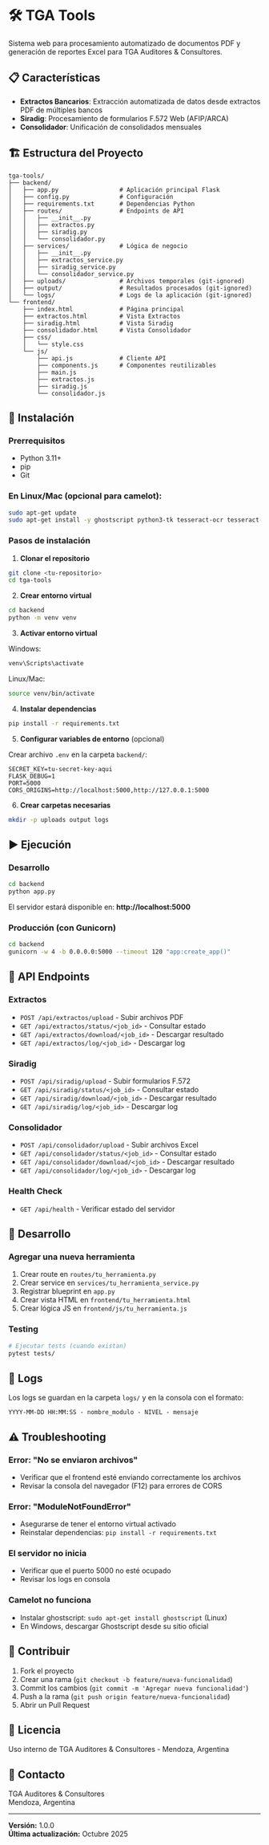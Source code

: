 # 🛠️ TGA Tools

Sistema web para procesamiento automatizado de documentos PDF y generación de reportes Excel para TGA Auditores & Consultores.

## 📋 Características

- **Extractos Bancarios**: Extracción automatizada de datos desde extractos PDF de múltiples bancos
- **Siradig**: Procesamiento de formularios F.572 Web (AFIP/ARCA)
- **Consolidador**: Unificación de consolidados mensuales

## 🏗️ Estructura del Proyecto

```
tga-tools/
├── backend/
│   ├── app.py                 # Aplicación principal Flask
│   ├── config.py              # Configuración
│   ├── requirements.txt       # Dependencias Python
│   ├── routes/                # Endpoints de API
│   │   ├── __init__.py
│   │   ├── extractos.py
│   │   ├── siradig.py
│   │   └── consolidador.py
│   ├── services/              # Lógica de negocio
│   │   ├── __init__.py
│   │   ├── extractos_service.py
│   │   ├── siradig_service.py
│   │   └── consolidador_service.py
│   ├── uploads/               # Archivos temporales (git-ignored)
│   ├── output/                # Resultados procesados (git-ignored)
│   └── logs/                  # Logs de la aplicación (git-ignored)
└── frontend/
    ├── index.html             # Página principal
    ├── extractos.html         # Vista Extractos
    ├── siradig.html           # Vista Siradig
    ├── consolidador.html      # Vista Consolidador
    ├── css/
    │   └── style.css
    └── js/
        ├── api.js             # Cliente API
        ├── components.js      # Componentes reutilizables
        ├── main.js
        ├── extractos.js
        ├── siradig.js
        └── consolidador.js
```

## 🚀 Instalación

### Prerrequisitos

- Python 3.11+
- pip
- Git

### En Linux/Mac (opcional para camelot):
```bash
sudo apt-get update
sudo apt-get install -y ghostscript python3-tk tesseract-ocr tesseract-ocr-spa
```

### Pasos de instalación

1. **Clonar el repositorio**
```bash
git clone <tu-repositorio>
cd tga-tools
```

2. **Crear entorno virtual**
```bash
cd backend
python -m venv venv
```

3. **Activar entorno virtual**

Windows:
```bash
venv\Scripts\activate
```

Linux/Mac:
```bash
source venv/bin/activate
```

4. **Instalar dependencias**
```bash
pip install -r requirements.txt
```

5. **Configurar variables de entorno** (opcional)

Crear archivo `.env` en la carpeta `backend/`:
```env
SECRET_KEY=tu-secret-key-aqui
FLASK_DEBUG=1
PORT=5000
CORS_ORIGINS=http://localhost:5000,http://127.0.0.1:5000
```

6. **Crear carpetas necesarias**
```bash
mkdir -p uploads output logs
```

## ▶️ Ejecución

### Desarrollo

```bash
cd backend
python app.py
```

El servidor estará disponible en: **http://localhost:5000**

### Producción (con Gunicorn)

```bash
cd backend
gunicorn -w 4 -b 0.0.0.0:5000 --timeout 120 "app:create_app()"
```

## 📡 API Endpoints

### Extractos

- `POST /api/extractos/upload` - Subir archivos PDF
- `GET /api/extractos/status/<job_id>` - Consultar estado
- `GET /api/extractos/download/<job_id>` - Descargar resultado
- `GET /api/extractos/log/<job_id>` - Descargar log

### Siradig

- `POST /api/siradig/upload` - Subir formularios F.572
- `GET /api/siradig/status/<job_id>` - Consultar estado
- `GET /api/siradig/download/<job_id>` - Descargar resultado
- `GET /api/siradig/log/<job_id>` - Descargar log

### Consolidador

- `POST /api/consolidador/upload` - Subir archivos Excel
- `GET /api/consolidador/status/<job_id>` - Consultar estado
- `GET /api/consolidador/download/<job_id>` - Descargar resultado
- `GET /api/consolidador/log/<job_id>` - Descargar log

### Health Check

- `GET /api/health` - Verificar estado del servidor

## 🔧 Desarrollo

### Agregar una nueva herramienta

1. Crear route en `routes/tu_herramienta.py`
2. Crear service en `services/tu_herramienta_service.py`
3. Registrar blueprint en `app.py`
4. Crear vista HTML en `frontend/tu_herramienta.html`
5. Crear lógica JS en `frontend/js/tu_herramienta.js`

### Testing

```bash
# Ejecutar tests (cuando existan)
pytest tests/
```

## 📝 Logs

Los logs se guardan en la carpeta `logs/` y en la consola con el formato:

```
YYYY-MM-DD HH:MM:SS - nombre_modulo - NIVEL - mensaje
```

## ⚠️ Troubleshooting

### Error: "No se enviaron archivos"
- Verificar que el frontend esté enviando correctamente los archivos
- Revisar la consola del navegador (F12) para errores de CORS

### Error: "ModuleNotFoundError"
- Asegurarse de tener el entorno virtual activado
- Reinstalar dependencias: `pip install -r requirements.txt`

### El servidor no inicia
- Verificar que el puerto 5000 no esté ocupado
- Revisar los logs en consola

### Camelot no funciona
- Instalar ghostscript: `sudo apt-get install ghostscript` (Linux)
- En Windows, descargar Ghostscript desde su sitio oficial

## 🤝 Contribuir

1. Fork el proyecto
2. Crear una rama (`git checkout -b feature/nueva-funcionalidad`)
3. Commit los cambios (`git commit -m 'Agregar nueva funcionalidad'`)
4. Push a la rama (`git push origin feature/nueva-funcionalidad`)
5. Abrir un Pull Request

## 📄 Licencia

Uso interno de TGA Auditores & Consultores - Mendoza, Argentina

## 👥 Contacto

TGA Auditores & Consultores  
Mendoza, Argentina

---

**Versión:** 1.0.0  
**Última actualización:** Octubre 2025